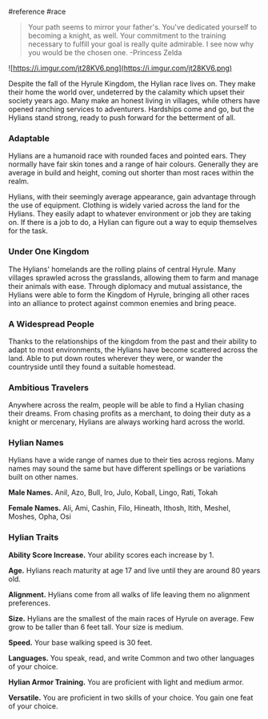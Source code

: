  #reference #race 

>Your path seems to mirror your father's. You've dedicated yourself to becoming a knight, as well. Your commitment to the training necessary to fulfill your goal is really quite admirable. I see now why you would be the chosen one.
-Princess Zelda

![https://i.imgur.com/jt28KV6.png](https://i.imgur.com/jt28KV6.png)

Despite the fall of the Hyrule Kingdom, the Hylian race lives on. They make their home the world over, undeterred by the calamity which upset their society years ago. Many make an honest living in villages, while others have opened ranching services to adventurers. Hardships come and go, but the Hylians stand strong, ready to push forward for the betterment of all.

### Adaptable

Hylians are a humanoid race with rounded faces and pointed ears. They normally have fair skin tones and a range of hair colours. Generally they are average in build and height, coming out shorter than most races within the realm.

Hylians, with their seemingly average appearance, gain advantage through the use of equipment. Clothing is widely varied across the land for the Hylians. They easily adapt to whatever environment or job they are taking on. If there is a job to do, a Hylian can figure out a way to equip themselves for the task.

### Under One Kingdom

The Hylians' homelands are the rolling plains of central Hyrule. Many villages sprawled across the grasslands, allowing them to farm and manage their animals with ease. Through diplomacy and mutual assistance, the Hylians were able to form the Kingdom of Hyrule, bringing all other races into an alliance to protect against common enemies and bring peace.

### A Widespread People

Thanks to the relationships of the kingdom from the past and their ability to adapt to most environments, the Hylians have become scattered across the land. Able to put down routes wherever they were, or wander the countryside until they found a suitable homestead.

### Ambitious Travelers

Anywhere across the realm, people will be able to find a Hylian chasing their dreams. From chasing profits as a merchant, to doing their duty as a knight or mercenary, Hylians are always working hard across the world.

### Hylian Names

Hylians have a wide range of names due to their ties across regions. Many names may sound the same but have different spellings or be variations built on other names.

**Male Names.** Anil, Azo, Bull, Iro, Julo, Koball, Lingo, Rati, Tokah

**Female Names.** Ali, Ami, Cashin, Filo, Hineath, Ithosh, Itith, Meshel, Moshes, Opha, Osi

### Hylian Traits

**Ability Score Increase.** Your ability scores each increase by 1.

**Age.** Hylians reach maturity at age 17 and live until they are around 80 years old.

**Alignment.** Hylians come from all walks of life leaving them no alignment preferences.

**Size.** Hylians are the smallest of the main races of Hyrule on average. Few grow to be taller than 6 feet tall. Your size is medium.

**Speed.** Your base walking speed is 30 feet.

**Languages.** You speak, read, and write Common and two other languages of your choice.






**Hylian Armor Training.** You are proficient with light and medium armor.

**Versatile.** You are proficient in two skills of your choice. You gain one feat of your choice.
